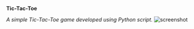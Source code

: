 **<p>Tic-Tac-Toe</p>**
*A simple Tic-Tac-Toe game developed using Python script.*
![screenshot](TicTacToe.jpg)
